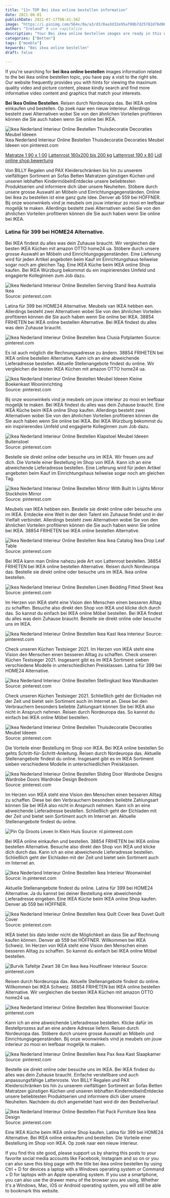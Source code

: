 ```yaml
---
title: "11+ TOP Bei ikea online bestellen information"
date: 2021-06-01
publishDate: 2021-07-17T08:41:36Z
image: "https://i.pinimg.com/564x/0a/a3/d3/0aa3d32e95af00b7d25782d76d069416.jpg"
author: "Ireland" # use capitalize
description: "Your Bei ikea online bestellen images are ready in this website. Bei ikea online bestellen are a topic that is being searched for and liked by netizens today. You can Get the Bei ikea online bestellen files here. Download all free images."
categories: ["Betten"]
tags: ["moeble"]
keywords: "Bei ikea online bestellen"
draft: false

---
```


If you're searching for **bei ikea online bestellen** images information related to the bei ikea online bestellen topic, you have pay a visit to the right  site. Our website frequently  provides you with  hints  for viewing  the maximum  quality video and picture  content, please kindly search and find more informative video content and graphics that match your interests.

**Bei Ikea Online Bestellen**. Reisen durch Nordeuropa das. Bei IKEA online einkaufen und bestellen. Op zoek naar een nieuw interieur. Allerdings besteht zwei Alternativen wobei Sie von den ähnlichen Vorteilen profitieren können die Sie auch haben wenn Sie online bei IKEA.

![Ikea Nederland Interieur Online Bestellen Thuisdecoratie Decoraties Meubel Ideeen](https://i.pinimg.com/originals/89/24/d0/8924d0450a7fbcee8629fd83e8bb4702.jpg "Ikea Nederland Interieur Online Bestellen Thuisdecoratie Decoraties Meubel Ideeen")
Ikea Nederland Interieur Online Bestellen Thuisdecoratie Decoraties Meubel Ideeen von pinterest.com

[Matratze 1 90 x 1 00](/matratze-1-90-x-1-00/)
[Lattenrost 160x200 bis 200 kg](/lattenrost-160x200-bis-200-kg/)
[Lattenrost 190 x 80](/lattenrost-190-x-80/)
[Lidl online shop bewertung](/lidl-online-shop-bewertung/)

Von BILLY Regalen und PAX Kleiderschränken bis hin zu unserem vielfältigen Sortiment an Sofas Betten Matratzen günstigen Küchen und unseren lebhaften KindermöbelnEntdecke unsere beliebtesten Produktserien und informiere dich über unsere Neuheiten. Stöbere durch unsere grosse Auswahl an Möbeln und Einrichtungsgegenständen. Online bei Ikea zu bestellen ist eine ganz gute Idee. Denver ab 559 bei HÖFFNER. Bij onze woonwinkels vind je meubels om jouw interieur zo mooi en leefbaar mogelijk te maken. Allerdings besteht zwei Alternativen wobei Sie von den ähnlichen Vorteilen profitieren können die Sie auch haben wenn Sie online bei IKEA.

### Latina für 399 bei HOME24 Alternative.

Bei IKEA findest du alles was dein Zuhause braucht. Wir vergleichen die besten IKEA Küchen mit amazon OTTO home24 ua. Stöbere durch unsere grosse Auswahl an Möbeln und Einrichtungsgegenständen. Eine Lieferung wird für jeden Artikel angeboten beim Kauf im Einrichtungshaus teilweise sogar noch am gleichen Tag. Eine IKEA Küche beim IKEA online Shop kaufen. Bei IKEA Würzburg bekommst du ein inspirierendes Umfeld und engagierte Kolleginnen zum Job dazu.


![Ikea Nederland Interieur Online Bestellen Serving Stand Ikea Australia Ikea](https://i.pinimg.com/564x/4b/da/18/4bda18423ffdb9f0f09d343a9970655f.jpg "Ikea Nederland Interieur Online Bestellen Serving Stand Ikea Australia Ikea")
Source: pinterest.com

Latina für 399 bei HOME24 Alternative. Meubels van IKEA hebben een. Allerdings besteht zwei Alternativen wobei Sie von den ähnlichen Vorteilen profitieren können die Sie auch haben wenn Sie online bei IKEA. 38854 FRIHETEN bei IKEA online bestellen Alternative. Bei IKEA findest du alles was dein Zuhause braucht.

![Ikea Nederland Interieur Online Bestellen Ikea Clusia Potplanten](https://i.pinimg.com/originals/5c/b4/8c/5cb48c24d38cb9443a710a4898e20365.jpg "Ikea Nederland Interieur Online Bestellen Ikea Clusia Potplanten")
Source: pinterest.com

Es ist auch möglich die Rechnungsadresse zu ändern. 38854 FRIHETEN bei IKEA online bestellen Alternative. Kann ich an eine abweichende Lieferadresse bestellen. Aktuelle Stellenangebote findest du online. Wir vergleichen die besten IKEA Küchen mit amazon OTTO home24 ua.

![Ikea Nederland Interieur Online Bestellen Meubel Ideeen Kleine Boekenkast Wooninrichting](https://i.pinimg.com/originals/06/02/8b/06028b514aa94553f3735c73e7f16146.jpg "Ikea Nederland Interieur Online Bestellen Meubel Ideeen Kleine Boekenkast Wooninrichting")
Source: pinterest.com

Bij onze woonwinkels vind je meubels om jouw interieur zo mooi en leefbaar mogelijk te maken. Bei IKEA findest du alles was dein Zuhause braucht. Eine IKEA Küche beim IKEA online Shop kaufen. Allerdings besteht zwei Alternativen wobei Sie von den ähnlichen Vorteilen profitieren können die Sie auch haben wenn Sie online bei IKEA. Bei IKEA Würzburg bekommst du ein inspirierendes Umfeld und engagierte Kolleginnen zum Job dazu.

![Ikea Nederland Interieur Online Bestellen Klapstoel Meubel Ideeen Buitenstoel](https://i.pinimg.com/474x/f3/50/e9/f350e918d42816b50d7a5d00703f3b43.jpg "Ikea Nederland Interieur Online Bestellen Klapstoel Meubel Ideeen Buitenstoel")
Source: pinterest.com

Bestelle sie direkt online oder besuche uns im IKEA. Wir freuen uns auf dich. Die Vorteile einer Bestellung im Shop von IKEA. Kann ich an eine abweichende Lieferadresse bestellen. Eine Lieferung wird für jeden Artikel angeboten beim Kauf im Einrichtungshaus teilweise sogar noch am gleichen Tag.

![Ikea Nederland Interieur Online Bestellen Mirror With Built In Lights Mirror Stockholm Mirror](https://i.pinimg.com/originals/87/f8/ae/87f8ae0cf9dfa83b830f5c014586bb4b.jpg "Ikea Nederland Interieur Online Bestellen Mirror With Built In Lights Mirror Stockholm Mirror")
Source: pinterest.com

Meubels van IKEA hebben een. Bestelle sie direkt online oder besuche uns im IKEA. Entdecke eine Welt in der dein Talent ein Zuhause findet und in der Vielfalt verbindet. Allerdings besteht zwei Alternativen wobei Sie von den ähnlichen Vorteilen profitieren können die Sie auch haben wenn Sie online bei IKEA. 38854 FRIHETEN bei IKEA online bestellen Alternative.

![Ikea Nederland Interieur Online Bestellen Ikea Ikea Catalog Ikea Drop Leaf Table](https://i.pinimg.com/originals/96/2f/88/962f887bbdc25d72480bb293551adf1a.jpg "Ikea Nederland Interieur Online Bestellen Ikea Ikea Catalog Ikea Drop Leaf Table")
Source: pinterest.com

Bei IKEA kann man Online nahezu jede Art von Lattenrost bestellen. 38854 FRIHETEN bei IKEA online bestellen Alternative. Reisen durch Nordeuropa das. Bestelle sie direkt online oder besuche uns im IKEA. Ikea online bestellen.

![Ikea Nederland Interieur Online Bestellen Linen Bedding Fitted Sheet Ikea](https://i.pinimg.com/564x/d3/57/99/d357990cd13f33eccf4ef2b8f0f4d216.jpg "Ikea Nederland Interieur Online Bestellen Linen Bedding Fitted Sheet Ikea")
Source: pinterest.com

Im Herzen von IKEA steht eine Vision den Menschen einen besseren Alltag zu schaffen. Besuche also direkt den Shop von IKEA und klicke dich durch das. So kannst du einfach bei IKEA online Möbel bestellen. Bei IKEA findest du alles was dein Zuhause braucht. Bestelle sie direkt online oder besuche uns im IKEA.

![Ikea Nederland Interieur Online Bestellen Ikea Kast Ikea Interieur](https://i.pinimg.com/originals/d8/ff/d4/d8ffd49c662c1b39a64580726212a785.jpg "Ikea Nederland Interieur Online Bestellen Ikea Kast Ikea Interieur")
Source: pinterest.com

Check unseren Küchen Testsieger 2021. Im Herzen von IKEA steht eine Vision den Menschen einen besseren Alltag zu schaffen. Check unseren Küchen Testsieger 2021. Insgesamt gibt es im IKEA Sortiment sieben verschiedene Modelle in unterschiedlichen Preisklassen. Latina für 399 bei HOME24 Alternative.

![Ikea Nederland Interieur Online Bestellen Stellingkast Ikea Wandkasten](https://i.pinimg.com/736x/ea/38/76/ea38766a2fb101be48f5c767c108dca0.jpg "Ikea Nederland Interieur Online Bestellen Stellingkast Ikea Wandkasten")
Source: pinterest.com

Check unseren Küchen Testsieger 2021. Schließlich geht der Elchladen mit der Zeit und bietet sein Sortiment auch im Internet an. Diese bei den Verbrauchern besonders beliebte Zahlungsart können Sie bei IKEA also nicht in Anspruch nehmen. Reisen durch Nordeuropa das. So kannst du einfach bei IKEA online Möbel bestellen.

![Ikea Nederland Interieur Online Bestellen Thuisdecoratie Decoraties Meubel Ideeen](https://i.pinimg.com/originals/89/24/d0/8924d0450a7fbcee8629fd83e8bb4702.jpg "Ikea Nederland Interieur Online Bestellen Thuisdecoratie Decoraties Meubel Ideeen")
Source: pinterest.com

Die Vorteile einer Bestellung im Shop von IKEA. Bei IKEA online bestellen So gehts Schritt-für-Schritt-Anleitung. Reisen durch Nordeuropa das. Aktuelle Stellenangebote findest du online. Insgesamt gibt es im IKEA Sortiment sieben verschiedene Modelle in unterschiedlichen Preisklassen.

![Ikea Nederland Interieur Online Bestellen Sliding Door Wardrobe Designs Wardrobe Doors Wardrobe Design Bedroom](https://i.pinimg.com/originals/e1/75/ff/e175ff0ba1a2e6e51b24bdbea9013144.jpg "Ikea Nederland Interieur Online Bestellen Sliding Door Wardrobe Designs Wardrobe Doors Wardrobe Design Bedroom")
Source: pinterest.com

Im Herzen von IKEA steht eine Vision den Menschen einen besseren Alltag zu schaffen. Diese bei den Verbrauchern besonders beliebte Zahlungsart können Sie bei IKEA also nicht in Anspruch nehmen. Kann ich an eine abweichende Lieferadresse bestellen. Schließlich geht der Elchladen mit der Zeit und bietet sein Sortiment auch im Internet an. Aktuelle Stellenangebote findest du online.

![Pin Op Groots Leven In Klein Huis](https://i.pinimg.com/originals/33/fe/09/33fe0966ad1634f3b18c5cf1b312e808.jpg "Pin Op Groots Leven In Klein Huis")
Source: nl.pinterest.com

Bei IKEA online einkaufen und bestellen. 38854 FRIHETEN bei IKEA online bestellen Alternative. Besuche also direkt den Shop von IKEA und klicke dich durch das. Kann ich an eine abweichende Lieferadresse bestellen. Schließlich geht der Elchladen mit der Zeit und bietet sein Sortiment auch im Internet an.

![Ikea Nederland Interieur Online Bestellen Ikea Interieur Woonwinkel](https://i.pinimg.com/564x/8a/ae/1b/8aae1b463a952dc13b84c731cbd90066.jpg "Ikea Nederland Interieur Online Bestellen Ikea Interieur Woonwinkel")
Source: in.pinterest.com

Aktuelle Stellenangebote findest du online. Latina für 399 bei HOME24 Alternative. Ja du kannst bei deiner Bestellung eine abweichende Lieferadresse eingeben. Eine IKEA Küche beim IKEA online Shop kaufen. Denver ab 559 bei HÖFFNER.

![Ikea Nederland Interieur Online Bestellen Ikea Quilt Cover Ikea Duvet Quilt Cover](https://i.pinimg.com/originals/84/5b/ac/845bace98b8bf157b351adafbe211c88.jpg "Ikea Nederland Interieur Online Bestellen Ikea Quilt Cover Ikea Duvet Quilt Cover")
Source: pinterest.com

IKEA bietet bis dato leider nicht die Möglichkeit an dass Sie auf Rechnung kaufen können. Denver ab 559 bei HÖFFNER. Willkommen bei IKEA Schweiz. Im Herzen von IKEA steht eine Vision den Menschen einen besseren Alltag zu schaffen. So kannst du einfach bei IKEA online Möbel bestellen.

![Burvik Tafeltje Zwart 38 Cm Ikea Ikea Houtfineer Interieur](https://i.pinimg.com/originals/25/be/db/25bedb59de1e203440ab3cd61b43edb1.jpg "Burvik Tafeltje Zwart 38 Cm Ikea Ikea Houtfineer Interieur")
Source: pinterest.com

Reisen durch Nordeuropa das. Aktuelle Stellenangebote findest du online. Willkommen bei IKEA Schweiz. 38854 FRIHETEN bei IKEA online bestellen Alternative. Wir vergleichen die besten IKEA Küchen mit amazon OTTO home24 ua.

![Ikea Nederland Interieur Online Bestellen Ikea Woonwinkel](https://i.pinimg.com/564x/d0/41/0a/d0410a0b906d845847c765a9f1e67f79.jpg "Ikea Nederland Interieur Online Bestellen Ikea Woonwinkel")
Source: pinterest.com

Kann ich an eine abweichende Lieferadresse bestellen. Klicke dafür im Bestellprozess auf an eine andere Adresse liefern. Reisen durch Nordeuropa das. Stöbere durch unsere grosse Auswahl an Möbeln und Einrichtungsgegenständen. Bij onze woonwinkels vind je meubels om jouw interieur zo mooi en leefbaar mogelijk te maken.

![Ikea Nederland Interieur Online Bestellen Ikea Pax Ikea Kast Slaapkamer](https://i.pinimg.com/originals/48/6a/84/486a840a8a0ce872ac148a81aeb1f3cc.jpg "Ikea Nederland Interieur Online Bestellen Ikea Pax Ikea Kast Slaapkamer")
Source: pinterest.com

Bestelle sie direkt online oder besuche uns im IKEA. Bei IKEA findest du alles was dein Zuhause braucht. Einfache verstellbare und auch anpassungsfähige Lattenroste. Von BILLY Regalen und PAX Kleiderschränken bis hin zu unserem vielfältigen Sortiment an Sofas Betten Matratzen günstigen Küchen und unseren lebhaften KindermöbelnEntdecke unsere beliebtesten Produktserien und informiere dich über unsere Neuheiten. Nachdem du dich angemeldet hast wird dir den Bestellverlauf.

![Ikea Nederland Interieur Online Bestellen Flat Pack Furniture Ikea Ikea Design](https://i.pinimg.com/564x/0a/a3/d3/0aa3d32e95af00b7d25782d76d069416.jpg "Ikea Nederland Interieur Online Bestellen Flat Pack Furniture Ikea Ikea Design")
Source: pinterest.com

Eine IKEA Küche beim IKEA online Shop kaufen. Latina für 399 bei HOME24 Alternative. Bei IKEA online einkaufen und bestellen. Die Vorteile einer Bestellung im Shop von IKEA. Op zoek naar een nieuw interieur.

If you find this site good, please support us by sharing this posts to your favorite social media accounts like Facebook, Instagram and so on or you can also save this blog page with the title bei ikea online bestellen by using Ctrl + D for devices a laptop with a Windows operating system or Command + D for laptops with an Apple operating system. If you use a smartphone, you can also use the drawer menu of the browser you are using. Whether it's a Windows, Mac, iOS or Android operating system, you will still be able to bookmark this website.
